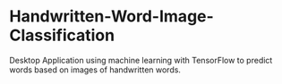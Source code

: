 # Handwritten-Word-Image-Classification
Desktop Application using machine learning with TensorFlow to predict words based on images of handwritten words.
